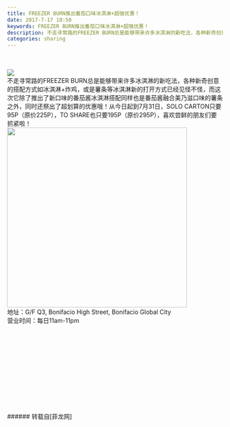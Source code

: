 ```yaml
---
title: FREEZER BURN推出番茄口味冰淇淋+超强优惠！
date: 2017-7-17 18:50
keywords: FREEZER BURN推出番茄口味冰淇淋+超强优惠！
description: 不走寻常路的FREEZER BURN总是能够带来许多冰淇淋的新吃法，各种新奇创意的搭配方式如冰淇淋+炸鸡，或是薯条等冰淇淋新的打开方式已经见怪不怪，而这次它除了推出了新口味的番茄酱冰淇淋搭配同样也是番茄酱融合美乃滋口味的薯条之外，同时还祭出了超划算的优惠哦！从今日起到7月31日，SOLO CARTON只要95P（原价225P），TO SHARE也只要195P（原价295P），喜欢尝鲜的朋友们要抓紧啦！地址：G/F Q3, Bonifacio High Street, Bonifacio Global City营业时间：每日11am-11pm
categories: sharing
---
```

<td class="t_f" id="postmessage_793862">

<br/>
<br/>

<img aid="589282" data-cf-modified-e9515452fe7c3234c8c988d4-="" file="data/attachment/forum/201707/17/184314agwlw0jkrk0qvqw0.jpg.thumb.jpg" id="aimg_589282" inpost="1" onclick="" onmouseover="" src="http://www.flw.ph/data/attachment/forum/201707/17/184314agwlw0jkrk0qvqw0.jpg" style="cursor:pointer" zoomfile="data/attachment/forum/201707/17/184314agwlw0jkrk0qvqw0.jpg"/>


<br/>
不走寻常路的FREEZER BURN总是能够带来许多冰淇淋的新吃法，各种新奇创意的搭配方式如冰淇淋+炸鸡，或是薯条等冰淇淋新的打开方式已经见怪不怪，而这次它除了推出了新口味的番茄酱冰淇淋搭配同样也是番茄酱融合美乃滋口味的薯条之外，同时还祭出了超划算的优惠哦！从今日起到7月31日，SOLO CARTON只要95P（原价225P），TO SHARE也只要195P（原价295P），喜欢尝鲜的朋友们要抓紧啦！<br/>

<img aid="589290" class="zoom" data-cf-modified-e9515452fe7c3234c8c988d4-="" file="data/attachment/forum/201707/17/185657kdc45hoy3oo3yeoe.gif" id="aimg_589290" inpost="1" onclick="" onmouseover="" src="http://www.flw.ph/data/attachment/forum/201707/17/185657kdc45hoy3oo3yeoe.gif" width="420" zoomfile="data/attachment/forum/201707/17/185657kdc45hoy3oo3yeoe.gif"/>


<br/>
地址：G/F Q3, Bonifacio High Street, Bonifacio Global City<br/>
营业时间：每日11am-11pm<br/>
<br/>
<br/>
<br/>
<br/>
<br/>
<br/>
<br/>
<br/>
<br/>
<br/>
<br/>
<br/>
</td>
###### 转载自[菲龙网]